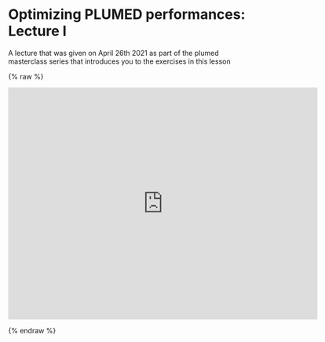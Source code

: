 # Optimizing PLUMED performances: Lecture I

A lecture that was given on April 26th 2021 as part of the plumed masterclass series that introduces you to the exercises in this lesson

{% raw %}
<p align="center"><iframe width="630" height="472" src="https://www.youtube.com/embed/2k7RacpoIBk" frameborder="0" allowfullscreen></iframe></p>
{% endraw %}

